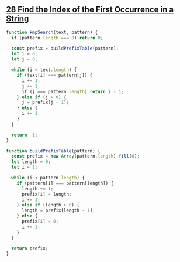 ## [28 Find the Index of the First Occurrence in a String](https://leetcode.com/problems/find-the-index-of-the-first-occurrence-in-a-string/description/)

<!-- notecardId: 1746909484390 -->

```js
function kmpSearch(text, pattern) {
  if (pattern.length === 0) return 0;

  const prefix = buildPrefixTable(pattern);
  let i = 0;
  let j = 0;

  while (i < text.length) {
    if (text[i] === pattern[j]) {
      i += 1;
      j += 1;
      if (j === pattern.length) return i - j;
    } else if (j > 0) {
      j = prefix[j - 1];
    } else {
      i += 1;
    }
  }

  return -1;
}

function buildPrefixTable(pattern) {
  const prefix = new Array(pattern.length).fill(0);
  let length = 0;
  let i = 1;

  while (i < pattern.length) {
    if (pattern[i] === pattern[length]) {
      length += 1;
      prefix[i] = length;
      i += 1;
    } else if (length > 0) {
      length = prefix[length - 1];
    } else {
      prefix[i] = 0;
      i += 1;
    }
  }

  return prefix;
}
```
